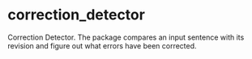 correction_detector
===================

Correction Detector. The package compares an input sentence with its revision and figure out what errors have been corrected.
